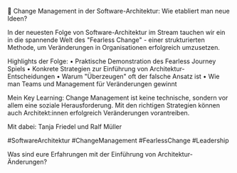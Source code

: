 🎯 Change Management in der Software-Architektur: Wie etabliert man neue Ideen?

In der neuesten Folge von Software-Architektur im Stream tauchen wir ein in die spannende Welt des "Fearless Change" - einer strukturierten Methode, um Veränderungen in Organisationen erfolgreich umzusetzen.

Highlights der Folge:
• Praktische Demonstration des Fearless Journey Spiels
• Konkrete Strategien zur Einführung von Architektur-Entscheidungen
• Warum "Überzeugen" oft der falsche Ansatz ist
• Wie man Teams und Management für Veränderungen gewinnt

Mein Key Learning: Change Management ist keine technische, sondern vor allem eine soziale Herausforderung. Mit den richtigen Strategien können auch Architekt:innen erfolgreich Veränderungen vorantreiben.

Mit dabei: Tanja Friedel und Ralf Müller

#SoftwareArchitektur #ChangeManagement #FearlessChange #Leadership

Was sind eure Erfahrungen mit der Einführung von Architektur-Änderungen? 
